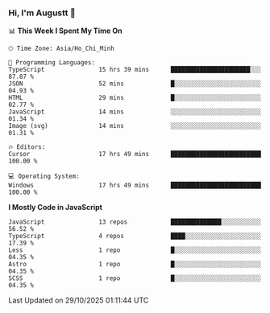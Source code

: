 ### Hi, I'm Augustt 👋

<!--START_SECTION:waka-->
📊 **This Week I Spent My Time On** 

```text
🕑︎ Time Zone: Asia/Ho_Chi_Minh

💬 Programming Languages: 
TypeScript               15 hrs 39 mins      ██████████████████████░░░   87.87 % 
JSON                     52 mins             █░░░░░░░░░░░░░░░░░░░░░░░░   04.93 % 
HTML                     29 mins             █░░░░░░░░░░░░░░░░░░░░░░░░   02.77 % 
JavaScript               14 mins             ░░░░░░░░░░░░░░░░░░░░░░░░░   01.34 % 
Image (svg)              14 mins             ░░░░░░░░░░░░░░░░░░░░░░░░░   01.31 % 

🔥 Editors: 
Cursor                   17 hrs 49 mins      █████████████████████████   100.00 % 

💻 Operating System: 
Windows                  17 hrs 49 mins      █████████████████████████   100.00 % 
```

**I Mostly Code in JavaScript** 

```text
JavaScript               13 repos            ██████████████░░░░░░░░░░░   56.52 % 
TypeScript               4 repos             ████░░░░░░░░░░░░░░░░░░░░░   17.39 % 
Less                     1 repo              █░░░░░░░░░░░░░░░░░░░░░░░░   04.35 % 
Astro                    1 repo              █░░░░░░░░░░░░░░░░░░░░░░░░   04.35 % 
SCSS                     1 repo              █░░░░░░░░░░░░░░░░░░░░░░░░   04.35 % 
```




 Last Updated on 29/10/2025 01:11:44 UTC
<!--END_SECTION:waka-->
